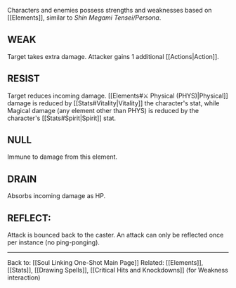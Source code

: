 Characters and enemies possess strengths and weaknesses based on [[Elements]], similar to *Shin Megami Tensei/Persona*.

## WEAK
Target takes extra damage. Attacker gains 1 additional [[Actions|Action]].
## RESIST
Target reduces incoming damage.
[[Elements#⚔️ Physical (PHYS)|Physical]] damage is reduced by [[Stats#Vitality|Vitality]] the character's stat, while Magical damage (any element other than PHYS) is reduced by the character's [[Stats#Spirit|Spirit]] stat.
## NULL
Immune to damage from this element.
## DRAIN
Absorbs incoming damage as HP.
## REFLECT:
Attack is bounced back to the caster. An attack can only be reflected once per instance (no ping-ponging).

---
Back to: [[Soul Linking One-Shot Main Page]]
Related: [[Elements]], [[Stats]], [[Drawing Spells]], [[Critical Hits and Knockdowns]] (for Weakness interaction)
